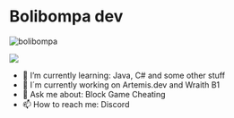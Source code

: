 

# Bolibompa dev #

![bolibompa](https://user-images.githubusercontent.com/74259011/150949034-4d1d6056-e0b8-48cc-9718-1dd1d7e7c468.png)

![](https://komarev.com/ghpvc/?username=pvpb0t&color=blueviolet)


- 🌱 I’m currently learning: Java, C# and some other stuff
- 🔏 I´m currently working on Artemis.dev and Wraith B1 
- 💬 Ask me about: Block Game Cheating
- 📫 How to reach me: Discord

